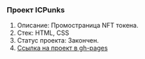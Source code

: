  ### Проект ICPunks
1. Описание: Промостраница NFT токена.
2. Стек: HTML, CSS
3. Статус проекта: Закончен.
4. [Ссылка на проект в gh-pages](https://borishahn.github.io/ICPunks/)
